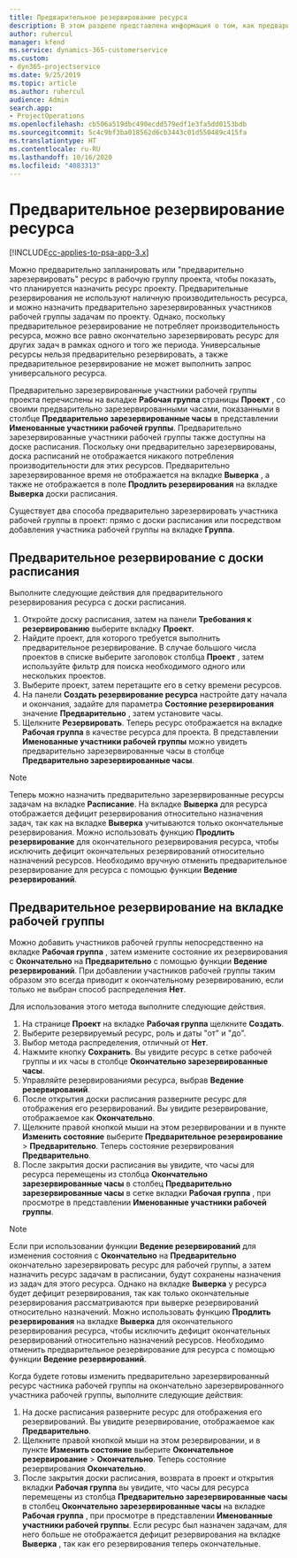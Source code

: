 ```yaml
---
title: Предварительное резервирование ресурса
description: В этом разделе представлена информация о том, как предварительно планировать или предварительно резервировать участников проектной группы.
author: ruhercul
manager: kfend
ms.service: dynamics-365-customerservice
ms.custom:
- dyn365-projectservice
ms.date: 9/25/2019
ms.topic: article
ms.author: ruhercul
audience: Admin
search.app:
- ProjectOperations
ms.openlocfilehash: cb506a519dbc490ecdd579edf1e3fa5dd0153bdb
ms.sourcegitcommit: 5c4c9bf3ba018562d6cb3443c01d550489c415fa
ms.translationtype: HT
ms.contentlocale: ru-RU
ms.lasthandoff: 10/16/2020
ms.locfileid: "4083313"
---
```

# <a name="soft-book-a-resource"></a>Предварительное резервирование ресурса

[!INCLUDE[cc-applies-to-psa-app-3.x](../includes/cc-applies-to-psa-app-3x.md)]

Можно предварительно запланировать или "предварительно зарезервировать" ресурс в рабочую группу проекта, чтобы показать, что планируется назначить ресурс проекту. Предварительные резервирования не используют наличную производительность ресурса, и можно назначить предварительно зарезервированных участников рабочей группы задачам по проекту. Однако, поскольку предварительное резервирование не потребляет производительность ресурса, можно все равно окончательно зарезервировать ресурс для других задач в рамках одного и того же периода. Универсальные ресурсы нельзя предварительно резервировать, а также предварительное резервирование не может выполнить запрос универсального ресурса.

Предварительно зарезервированные участники рабочей группы проекта перечислены на вкладке **Рабочая группа** страницы **Проект** , со своими предварительно зарезервированными часами, показанными в столбце **Предварительно зарезервированные часы** в представлении **Именованные участники рабочей группы**. Предварительно зарезервированные участники рабочей группы также доступны на доске расписания. Поскольку они предварительно зарезервированы, доска расписаний не отображается никакого потребления производительности для этих ресурсов. Предварительно зарезервированное время не отображается на вкладке **Выверка** , а также не отображается в поле **Продлить резервирования** на вкладке **Выверка** доски расписания. 

Существует два способа предварительно зарезервировать участника рабочей группы в проект: прямо с доски расписания или посредством добавления участника рабочей группы на вкладке **Группа**. 

## <a name="soft-book-from-the-schedule-board"></a>Предварительное резервирование с доски расписания
Выполните следующие действия для предварительного резервирования ресурса с доски расписания. 

1. Откройте доску расписания, затем на панели **Требования к резервированию** выберите вкладку **Проект**.
2. Найдите проект, для которого требуется выполнить предварительное резервирование. В случае большого числа проектов в списке выберите заголовок столбца **Проект** , затем используйте фильтр для поиска необходимого одного или нескольких проектов.
3. Выберите проект, затем перетащите его в сетку времени ресурсов.
5. На панели **Создать резервирование ресурса** настройте дату начала и окончания, задайте для параметра **Состояние резервирования** значение **Предварительно** , затем установите часы. 
6. Щелкните **Резервировать**. Теперь ресурс отображается на вкладке **Рабочая группа** в качестве ресурса для проекта. В представлении **Именованные участники рабочей группы** можно увидеть предварительно зарезервированные часы в столбце **Предварительно зарезервированные часы**.

> [!NOTE]
> Теперь можно назначить предварительно зарезервированные ресурсы задачам на вкладке **Расписание**. На вкладке **Выверка** для ресурса отображается дефицит резервирования относительно назначения задач, так как на вкладке **Выверка** учитываются только окончательные резервирования. Можно использовать функцию **Продлить резервирование** для окончательного резервирования ресурса, чтобы исключить дефицит окончательных резервирований относительно назначений ресурсов. Необходимо вручную отменить предварительное резервирование для ресурса с помощью функции **Ведение резервирований**.

## <a name="soft-book-on-the-team-tab"></a>Предварительное резервирование на вкладке рабочей группы

Можно добавить участников рабочей группы непосредственно на вкладке **Рабочая группа** , затем измените состояние их резервирования с **Окончательно** на **Предварительно** с помощью функции **Ведение резервирований**. При добавлении участников рабочей группы таким образом это всегда приводит к окончательному резервированию, если только не выбран способ распределения **Нет**.

Для использования этого метода выполните следующие действия.

1. На странице **Проект** на вкладке **Рабочая группа** щелкните **Создать**.
2. Выберите резервируемый ресурс, роль и даты "от" и "до".
3. Выбор метода распределения, отличный от **Нет**.
4. Нажмите кнопку **Сохранить**. Вы увидите ресурс в сетке рабочей группы и их часы в столбце **Окончательно зарезервированные часы**.
5. Управляйте резервированиями ресурса, выбрав **Ведение резервирований**.
6. После открытия доски расписания разверните ресурс для отображения его резервирований. Вы увидите резервирование, отображаемое как **Окончательно**.
7. Щелкните правой кнопкой мыши на этом резервировании и в пункте **Изменить состояние** выберите **Предварительное резервирование** \> **Предварительно**. Теперь состояние резервирования **Предварительно**.
8. После закрытия доски расписания вы увидите, что часы для ресурса перемещены из столбца **Окончательно зарезервированные часы** в столбец **Предварительно зарезервированные часы** в сетке вкладки **Рабочая группа** , при просмотре в представлении **Именованные участники рабочей группы**.

> [!NOTE]
> Если при использовании функции **Ведение резервирований** для изменения состояния с **Окончательно** на **Предварительно** окончательно зарезервировать ресурс для рабочей группы, а затем назначить ресурс задачам в расписании, будут сохранены назначения из задач для этого ресурса. Однако на вкладке **Выверка** у ресурса будет дефицит резервирования, так как только окончательные резервирования рассматриваются при выверке резервирований относительно назначений. Можно использовать функцию **Продлить резервирования** на вкладке **Выверка** для окончательного резервирования ресурса, чтобы исключить дефицит окончательных резервирований относительно назначений ресурсов. Необходимо отменить предварительное резервирование для ресурса с помощью функции **Ведение резервирований**.

Когда будете готовы изменить предварительно зарезервированный ресурс частника рабочей группы на окончательно зарезервированного участника рабочей группы, выполните следующие действия:

1. На доске расписания разверните ресурс для отображения его резервирований. Вы увидите резервирование, отображаемое как **Предварительно**.
2. Щелкните правой кнопкой мыши на этом резервировании, и в пункте **Изменить состояние** выберите **Окончательное резервирование** \> **Окончательно**. Теперь состояние резервирования **Окончательно**.
3. После закрытия доски расписания, возврата в проект и открытия вкладки **Рабочая группа** вы увидите, что часы для ресурса перемещены из столбца **Предварительно зарезервированные часы** в столбец **Окончательно зарезервированные часы** на вкладке **Рабочая группа** , при просмотре в представлении **Именованные участники рабочей группы**. Если ресурс был назначен задачам, для него больше не отображается дефицит резервирования на вкладке **Выверка** , так как его резервирования теперь окончательные.

